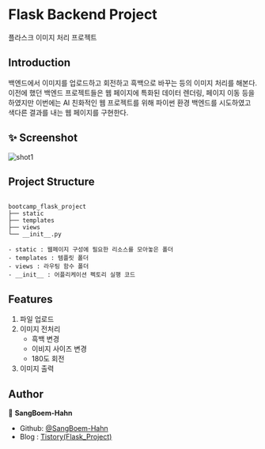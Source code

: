 # Flask Backend Project

플라스크 이미지 처리 프로젝트

## Introduction

백엔드에서 이미지를 업로드하고 회전하고 흑백으로 바꾸는 등의 이미지 처리를 해본다. 이전에 했던 백엔드 프로젝트들은 웹 페이지에 특화된 데이터 렌더링, 페이지 이동 등을 하였지만 이번에는 AI 친화적인 웹 프로젝트를 위해 파이썬 환경 백엔드를 시도하였고 색다른 결과를 내는 웹 페이지를 구현한다.


## ✨ Screenshot
![shot1](https://github.com/SangBeom-Hahn/Mini_Project/blob/master/bootcamp_flask_project/assests/shot1.PNG)

## Project Structure
```

bootcamp_flask_project
├── static
├── templates
├── views
└── __init__.py

- static : 웹페이지 구성에 필요한 리소스를 모아놓은 폴더
- templates : 템플릿 폴더
- views : 라우팅 함수 폴더
- __init__ : 어플리케이션 펙토리 실행 코드
```

## Features
1. 파일 업로드
2. 이미지 전처리
    - 흑백 변경
    - 이비지 사이즈 변경
    - 180도 회전
3. 이미지 출력


## Author

👤 **SangBoem-Hahn**

- Github: [@SangBoem-Hahn](https://github.com/SangBeom-Hahn)
- Blog : [Tistory(Flask_Project)](https://hsb422.tistory.com/entry/%E3%85%81SW-bootcamp-PART%EA%B0%9C%EC%9D%B8-Project-%EB%AA%87%EC%9D%BC%EC%B0%A8-0117)
